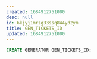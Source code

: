 ```yaml
---
created: 1684912751000
desc: null
id: 6kjyj1mrzg33ssq844yd2ym
title: GEN_TICKETS_ID
updated: 1684912751000
---
```


```sql
CREATE GENERATOR GEN_TICKETS_ID;
```